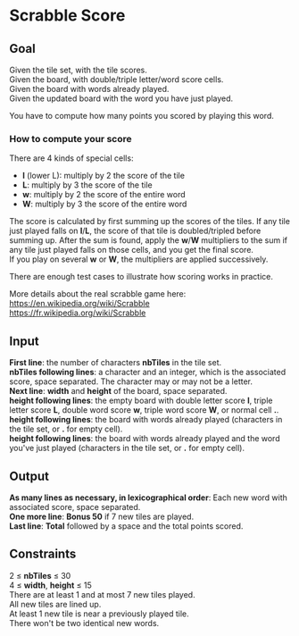 # Scrabble Score

## Goal

Given the tile set, with the tile scores. \
Given the board, with double/triple letter/word score cells. \
Given the board with words already played. \
Given the updated board with the word you have just played.

You have to compute how many points you scored by playing this word.

### How to compute your score

There are 4 kinds of special cells:

-   **l** (lower L): multiply by 2 the score of the tile
-   **L**: multiply by 3 the score of the tile
-   **w**: multiply by 2 the score of the entire word
-   **W**: multiply by 3 the score of the entire word

The score is calculated by first summing up the scores of the tiles. If any tile
just played falls on **l**/**L**, the score of that tile is doubled/tripled
before summing up. After the sum is found, apply the **w**/**W** multipliers to
the sum if any tile just played falls on those cells, and you get the final
score. \
If you play on several **w** or **W**, the multipliers are applied successively.

There are enough test cases to illustrate how scoring works in practice.

More details about the real scrabble game here: \
https://en.wikipedia.org/wiki/Scrabble \
https://fr.wikipedia.org/wiki/Scrabble

## Input

**First line**: the number of characters **nbTiles** in the tile set. \
**nbTiles following lines**: a character and an integer, which is the
associated score, space separated. The character may or may not be a letter. \
**Next line**: **width** and **height** of the board, space separated. \
**height following lines**: the empty board with double letter score **l**,
triple letter score **L**, double word score **w**, triple word score **W**, or
normal cell **.**. \
**height following lines**: the board with words already played (characters in
the tile set, or **.** for empty cell). \
**height following lines**: the board with words already played and the word
you've just played (characters in the tile set, or **.** for empty cell).

## Output

**As many lines as necessary, in lexicographical order**: Each new word with
associated score, space separated. \
**One more line**: **Bonus 50** if 7 new tiles are played. \
**Last line**: **Total** followed by a space and the total points scored.

## Constraints

2 &leq; **nbTiles** &leq; 30 \
4 &leq; **width**, **height** &leq; 15 \
There are at least 1 and at most 7 new tiles played. \
All new tiles are lined up. \
At least 1 new tile is near a previously played tile. \
There won't be two identical new words.
